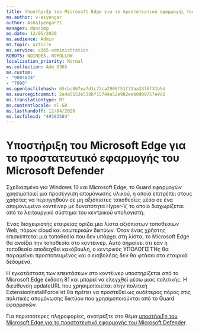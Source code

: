 ```yaml
---
title: Υποστήριξη του Microsoft Edge για το προστατευτικό εφαρμογής του Microsoft Defender
ms.author: v-aiyengar
author: AshaIyengar21
manager: dansimp
ms.date: 12/05/2020
ms.audience: Admin
ms.topic: article
ms.service: o365-administration
ROBOTS: NOINDEX, NOFOLLOW
localization_priority: Normal
ms.collection: Adm_O365
ms.custom:
- "9004024"
- "7090"
ms.openlocfilehash: 65cbc867ea7d1c73ca2906f51f72aa3376f31b5d
ms.sourcegitcommit: 2e4a5153e530bf15744a52e982eeb0d99757e9d2
ms.translationtype: MT
ms.contentlocale: el-GR
ms.lasthandoff: 12/04/2020
ms.locfileid: "49583584"
---
```

# <a name="microsoft-edges-support-for-microsoft-defender-application-guard"></a>Υποστήριξη του Microsoft Edge για το προστατευτικό εφαρμογής του Microsoft Defender

Σχεδιασμένο για Windows 10 και Microsoft Edge, το Guard εφαρμογών χρησιμοποιεί μια προσέγγιση απομόνωσης υλικού, η οποία επιτρέπει στους χρήστες να περιηγηθούν σε μη αξιόπιστες τοποθεσίες μέσα σε ένα απομονωμένο κοντέινερ με δυνατότητα Hyper-V, το οποίο διαχωρίζεται από το λειτουργικό σύστημα του κεντρικού υπολογιστή.

Ένας διαχειριστής εταιρείας ορίζει μια λίστα αξιόπιστων τοποθεσιών Web, πόρων cloud και εσωτερικών δικτύων. Όταν ένας χρήστης επισκέπτεται μια τοποθεσία που δεν υπάρχει στη λίστα, το Microsoft Edge θα ανοίξει την τοποθεσία στο κοντέινερ. Αυτό σημαίνει ότι εάν η τοποθεσία αποδειχθεί κακόβουλη, ο κεντρικός ΥΠΟΛΟΓΙΣΤΉς θα παραμείνει προστατευμένος και ο εισβολέας δεν θα φτάσει στα εταιρικά δεδομένα.

Η εγκατάσταση των επεκτάσεων στο κοντέινερ υποστηρίζεται από το Microsoft Edge έκδοση 81 και μπορεί να ελεγχθεί μέσω μιας πολιτικής. Η διεύθυνση updateURL που χρησιμοποιείται στην πολιτική ExtensionInstallForcelist θα πρέπει να προστεθεί ως ουδέτερος πόρος στις πολιτικές απομόνωσης δικτύου που χρησιμοποιούνται από το Guard εφαρμογών.

Για περισσότερες πληροφορίες, ανατρέξτε στο θέμα [υποστήριξη του Microsoft Edge για το προστατευτικό εφαρμογής του Microsoft Defender](https://go.microsoft.com/fwlink/?linkid=2134229).
